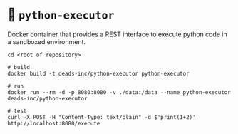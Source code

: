 # 🚀 `python-executor`

Docker container that provides a REST interface to execute python code in a sandboxed environment.

```
cd <root of repository>

# build
docker build -t deads-inc/python-executor python-executor

# run
docker run --rm -d -p 8080:8080 -v ./data:/data --name python-executor deads-inc/python-executor

# test
curl -X POST -H "Content-Type: text/plain" -d $'print(1+2)' http://localhost:8080/execute
```
